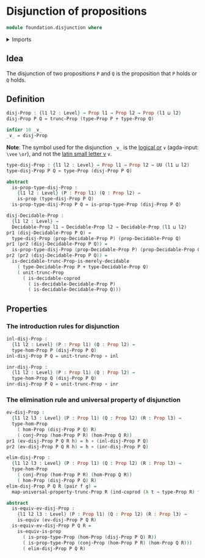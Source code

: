 # Disjunction of propositions

```agda
module foundation.disjunction where
```

<details><summary>Imports</summary>

```agda
open import foundation.conjunction
open import foundation.decidable-types
open import foundation.dependent-pair-types
open import foundation.propositional-truncations
open import foundation.universe-levels

open import foundation-core.coproduct-types
open import foundation-core.decidable-propositions
open import foundation-core.equivalences
open import foundation-core.function-types
open import foundation-core.propositions
```

</details>

## Idea

The disjunction of two propositions `P` and `Q` is the proposition that `P`
holds or `Q` holds.

## Definition

```agda
disj-Prop : {l1 l2 : Level} → Prop l1 → Prop l2 → Prop (l1 ⊔ l2)
disj-Prop P Q = trunc-Prop (type-Prop P + type-Prop Q)

infixr 10 _∨_
_∨_ = disj-Prop
```

**Note**: The symbol used for the disjunction `_∨_` is the
[logical or](https://codepoints.net/U+2228) `∨` (agda-input: `\vee` `\or`), and
not the [latin small letter v](https://codepoints.net/U+0076) `v`.

```agda
type-disj-Prop : {l1 l2 : Level} → Prop l1 → Prop l2 → UU (l1 ⊔ l2)
type-disj-Prop P Q = type-Prop (disj-Prop P Q)

abstract
  is-prop-type-disj-Prop :
    {l1 l2 : Level} (P : Prop l1) (Q : Prop l2) →
    is-prop (type-disj-Prop P Q)
  is-prop-type-disj-Prop P Q = is-prop-type-Prop (disj-Prop P Q)

disj-Decidable-Prop :
  {l1 l2 : Level} →
  Decidable-Prop l1 → Decidable-Prop l2 → Decidable-Prop (l1 ⊔ l2)
pr1 (disj-Decidable-Prop P Q) =
  type-disj-Prop (prop-Decidable-Prop P) (prop-Decidable-Prop Q)
pr1 (pr2 (disj-Decidable-Prop P Q)) =
  is-prop-type-disj-Prop (prop-Decidable-Prop P) (prop-Decidable-Prop Q)
pr2 (pr2 (disj-Decidable-Prop P Q)) =
  is-decidable-trunc-Prop-is-merely-decidable
    ( type-Decidable-Prop P + type-Decidable-Prop Q)
    ( unit-trunc-Prop
      ( is-decidable-coprod
        ( is-decidable-Decidable-Prop P)
        ( is-decidable-Decidable-Prop Q)))
```

## Properties

### The introduction rules for disjunction

```agda
inl-disj-Prop :
  {l1 l2 : Level} (P : Prop l1) (Q : Prop l2) →
  type-hom-Prop P (disj-Prop P Q)
inl-disj-Prop P Q = unit-trunc-Prop ∘ inl

inr-disj-Prop :
  {l1 l2 : Level} (P : Prop l1) (Q : Prop l2) →
  type-hom-Prop Q (disj-Prop P Q)
inr-disj-Prop P Q = unit-trunc-Prop ∘ inr
```

### The elimination rule and universal property of disjunction

```agda
ev-disj-Prop :
  {l1 l2 l3 : Level} (P : Prop l1) (Q : Prop l2) (R : Prop l3) →
  type-hom-Prop
    ( hom-Prop (disj-Prop P Q) R)
    ( conj-Prop (hom-Prop P R) (hom-Prop Q R))
pr1 (ev-disj-Prop P Q R h) = h ∘ (inl-disj-Prop P Q)
pr2 (ev-disj-Prop P Q R h) = h ∘ (inr-disj-Prop P Q)

elim-disj-Prop :
  {l1 l2 l3 : Level} (P : Prop l1) (Q : Prop l2) (R : Prop l3) →
  type-hom-Prop
    ( conj-Prop (hom-Prop P R) (hom-Prop Q R))
    ( hom-Prop (disj-Prop P Q) R)
elim-disj-Prop P Q R (pair f g) =
  map-universal-property-trunc-Prop R (ind-coprod (λ t → type-Prop R) f g)

abstract
  is-equiv-ev-disj-Prop :
    {l1 l2 l3 : Level} (P : Prop l1) (Q : Prop l2) (R : Prop l3) →
    is-equiv (ev-disj-Prop P Q R)
  is-equiv-ev-disj-Prop P Q R =
    is-equiv-is-prop
      ( is-prop-type-Prop (hom-Prop (disj-Prop P Q) R))
      ( is-prop-type-Prop (conj-Prop (hom-Prop P R) (hom-Prop Q R)))
      ( elim-disj-Prop P Q R)
```
